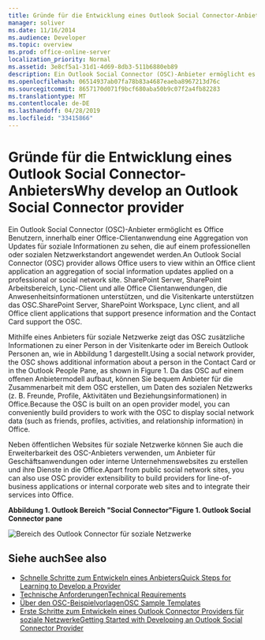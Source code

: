 ```yaml
---
title: Gründe für die Entwicklung eines Outlook Social Connector-Anbieters
manager: soliver
ms.date: 11/16/2014
ms.audience: Developer
ms.topic: overview
ms.prod: office-online-server
localization_priority: Normal
ms.assetid: 3e8cf5a1-31d1-4d69-8db3-511b6880eb89
description: Ein Outlook Social Connector (OSC)-Anbieter ermöglicht es Office Benutzern, innerhalb einer Office-Clientanwendung eine Aggregation von Updates für soziale Informationen zu sehen, die auf einem professionellen oder sozialen Netzwerkstandort angewendet werden.
ms.openlocfilehash: 06514937ab07fa78b83a4687eaeba8967213d76c
ms.sourcegitcommit: 8657170d071f9bcf680aba50b9c07f2a4fb82283
ms.translationtype: MT
ms.contentlocale: de-DE
ms.lasthandoff: 04/28/2019
ms.locfileid: "33415866"
---
```

# <a name="why-develop-an-outlook-social-connector-provider"></a><span data-ttu-id="b2b09-103">Gründe für die Entwicklung eines Outlook Social Connector-Anbieters</span><span class="sxs-lookup"><span data-stu-id="b2b09-103">Why develop an Outlook Social Connector provider</span></span>

<span data-ttu-id="b2b09-104">Ein Outlook Social Connector (OSC)-Anbieter ermöglicht es Office Benutzern, innerhalb einer Office-Clientanwendung eine Aggregation von Updates für soziale Informationen zu sehen, die auf einem professionellen oder sozialen Netzwerkstandort angewendet werden.</span><span class="sxs-lookup"><span data-stu-id="b2b09-104">An Outlook Social Connector (OSC) provider allows Office users to view within an Office client application an aggregation of social information updates applied on a professional or social network site.</span></span> <span data-ttu-id="b2b09-105">SharePoint Server, SharePoint Arbeitsbereich, Lync-Client und alle Office Clientanwendungen, die Anwesenheitsinformationen unterstützen, und die Visitenkarte unterstützen das OSC.</span><span class="sxs-lookup"><span data-stu-id="b2b09-105">SharePoint Server, SharePoint Workspace, Lync client, and all Office client applications that support presence information and the Contact Card support the OSC.</span></span>
  
<span data-ttu-id="b2b09-106">Mithilfe eines Anbieters für soziale Netzwerke zeigt das OSC zusätzliche Informationen zu einer Person in der Visitenkarte oder im Bereich Outlook Personen an, wie in Abbildung 1 dargestellt.</span><span class="sxs-lookup"><span data-stu-id="b2b09-106">Using a social network provider, the OSC shows additional information about a person in the Contact Card or in the Outlook People Pane, as shown in Figure 1.</span></span> <span data-ttu-id="b2b09-107">Da das OSC auf einem offenen Anbietermodell aufbaut, können Sie bequem Anbieter für die Zusammenarbeit mit dem OSC erstellen, um Daten des sozialen Netzwerks (z. B. Freunde, Profile, Aktivitäten und Beziehungsinformationen) in Office.</span><span class="sxs-lookup"><span data-stu-id="b2b09-107">Because the OSC is built on an open provider model, you can conveniently build providers to work with the OSC to display social network data (such as friends, profiles, activities, and relationship information) in Office.</span></span>
  
<span data-ttu-id="b2b09-108">Neben öffentlichen Websites für soziale Netzwerke können Sie auch die Erweiterbarkeit des OSC-Anbieters verwenden, um Anbieter für Geschäftsanwendungen oder interne Unternehmenswebsites zu erstellen und ihre Dienste in die Office.</span><span class="sxs-lookup"><span data-stu-id="b2b09-108">Apart from public social network sites, you can also use OSC provider extensibility to build providers for line-of-business applications or internal corporate web sites and to integrate their services into Office.</span></span>
  
<span data-ttu-id="b2b09-109">**Abbildung 1. Outlook Bereich "Social Connector"**</span><span class="sxs-lookup"><span data-stu-id="b2b09-109">**Figure 1. Outlook Social Connector pane**</span></span>

![Bereich des Outlook Connector für soziale Netzwerke](media/2d6b867f-73d8-4a3b-b8bd-3844bc34bf4e.jpg)
  
## <a name="see-also"></a><span data-ttu-id="b2b09-111">Siehe auch</span><span class="sxs-lookup"><span data-stu-id="b2b09-111">See also</span></span>

- [<span data-ttu-id="b2b09-112">Schnelle Schritte zum Entwickeln eines Anbieters</span><span class="sxs-lookup"><span data-stu-id="b2b09-112">Quick Steps for Learning to Develop a Provider</span></span>](quick-steps-for-learning-to-develop-a-provider.md)  
- [<span data-ttu-id="b2b09-113">Technische Anforderungen</span><span class="sxs-lookup"><span data-stu-id="b2b09-113">Technical Requirements</span></span>](technical-requirements.md)
- [<span data-ttu-id="b2b09-114">Über den OSC-Beispielvorlagen</span><span class="sxs-lookup"><span data-stu-id="b2b09-114">OSC Sample Templates</span></span>](osc-sample-templates.md) 
- [<span data-ttu-id="b2b09-115">Erste Schritte zum Entwickeln eines Outlook Connector Providers für soziale Netzwerke</span><span class="sxs-lookup"><span data-stu-id="b2b09-115">Getting Started with Developing an Outlook Social Connector Provider</span></span>](getting-started-with-developing-an-outlook-social-connector-provider.md)

